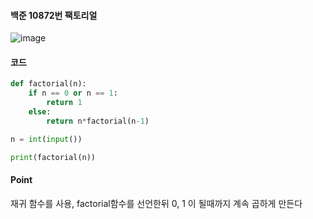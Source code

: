 #### 백준 10872번 팩토리얼
![image](https://user-images.githubusercontent.com/95129943/186658237-c3a6b440-90b1-46ef-aeb5-b0a38412c86f.png)

#### 코드
```py
def factorial(n):
    if n == 0 or n == 1:
        return 1
    else:
        return n*factorial(n-1)

n = int(input())

print(factorial(n))
```

#### Point
재귀 함수를 사용, factorial함수를 선언한뒤 0, 1 이 될때까지  계속 곱하게 만든다
